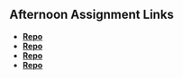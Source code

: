 ## Afternoon Assignment Links

* **[Repo](https://github.com/JCHU14/fs-journal)**
* **[Repo](https://github.com/JCHU14/coolsite)**
* **[Repo](https://github.com/JCHU14/clonesite)**
* **[Repo](https://github.com/JCHU14/partner-clone)**
